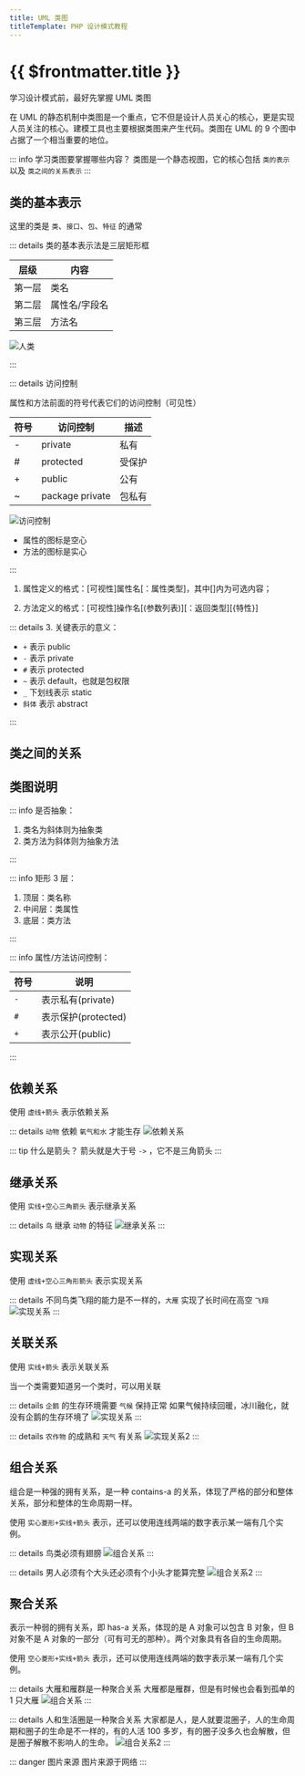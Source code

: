 ```yaml
---
title: UML 类图
titleTemplate: PHP 设计模式教程
---
```


# {{ $frontmatter.title }}

学习设计模式前，最好先掌握 UML 类图

在 UML 的静态机制中类图是一个重点，它不但是设计人员关心的核心，更是实现人员关注的核心。建模工具也主要根据类图来产生代码。类图在 UML 的 9 个图中占据了一个相当重要的地位。

::: info 学习类图要掌握哪些内容？
类图是一个静态视图，它的核心包括 `类的表示` 以及 `类之间的关系表示`
:::

## 类的基本表示

这里的类是 `类`、`接口`、`包`、`特征` 的通常

::: details 类的基本表示法是三层矩形框

| 层级   | 内容          |
| ------ | ------------- |
| 第一层 | 类名          |
| 第二层 | 属性名/字段名 |
| 第三层 | 方法名        |

![人类](/assets/php/design-patterns/uml/01.png)

:::

::: details 访问控制

属性和方法前面的符号代表它们的访问控制（可见性）

| 符号 | 访问控制        | 描述   |
| ---- | --------------- | ------ |
| -    | private         | 私有   |
| #    | protected       | 受保护 |
| +    | public          | 公有   |
| ~    | package private | 包私有 |

![访问控制](/assets/php/design-patterns/uml/02.png)

- 属性的图标是空心
- 方法的图标是实心

:::

1. 属性定义的格式：[可视性]属性名[：属性类型]，其中[]内为可选内容；

2. 方法定义的格式：[可视性]操作名[(参数列表)][：返回类型][{特性}]

::: details 3. 关键表示的意义：

- `+` 表示 public
- `-` 表示 private
- `#` 表示 protected
- `~` 表示 default，也就是包权限
- `_` 下划线表示 static
- `斜体` 表示 abstract

:::

## 类之间的关系

## 类图说明

::: info 是否抽象：

1. 类名为斜体则为抽象类
2. 类方法为斜体则为抽象方法

:::

::: info 矩形 3 层：

1. 顶层：类名称
2. 中间层：类属性
3. 底层：类方法

:::

::: info 属性/方法访问控制：

| 符号 | 说明                |
| ---- | ------------------- |
| `-`  | 表示私有(private)   |
| `#`  | 表示保护(protected) |
| `+`  | 表示公开(public)    |

:::

## 依赖关系

使用 `虚线+箭头` 表示依赖关系

::: details `动物` 依赖 `氧气和水` 才能生存
![依赖关系](/assets/php/design-patterns/uml/02.jpg)

::: tip 什么是箭头？
箭头就是大于号 `->` ，它不是三角箭头
:::

## 继承关系

使用 `实线+空心三角箭头` 表示继承关系

::: details `鸟` 继承 `动物` 的特征
![继承关系](/assets/php/design-patterns/uml/03.webp)
:::

## 实现关系

使用 `虚线+空心三角形箭头` 表示实现关系

::: details 不同鸟类飞翔的能力是不一样的，`大雁` 实现了长时间在高空 `飞翔`
![实现关系](/assets/php/design-patterns/uml/04.jpg)
:::

## 关联关系

使用 `实线+箭头` 表示关联关系

当一个类需要知道另一个类时，可以用关联

::: details `企鹅` 的生存环境需要 `气候` 保持正常
如果气候持续回暖，冰川融化，就没有企鹅的生存环境了
![实现关系](/assets/php/design-patterns/uml/05.png)
:::

::: details `农作物` 的成熟和 `天气` 有关系
![实现关系2](/assets/php/design-patterns/uml/06.png)
:::

## 组合关系

组合是一种强的拥有关系，是一种 contains-a 的关系，体现了严格的部分和整体关系，部分和整体的生命周期一样。

使用 `实心菱形+实线+箭头` 表示，还可以使用连线两端的数字表示某一端有几个实例。

::: details 鸟类必须有翅膀
![组合关系](/assets/php/design-patterns/uml/08.png)
:::

::: details 男人必须有个大头还必须有个小头才能算完整
![组合关系2](/assets/php/design-patterns/uml/07.png)
:::

## 聚合关系

表示一种弱的拥有关系，即 has-a 关系，体现的是 A 对象可以包含 B 对象，但 B 对象不是 A 对象的一部分（可有可无的那种）。两个对象具有各自的生命周期。

使用 `空心菱形+实线+箭头` 表示，还可以使用连线两端的数字表示某一端有几个实例。

::: details 大雁和雁群是一种聚合关系
大雁都是雁群，但是有时候也会看到孤单的 1 只大雁
![组合关系](/assets/php/design-patterns/uml/10.png)
:::

::: details 人和生活圈是一种聚合关系
大家都是人，是人就要混圈子，人的生命周期和圈子的生命是不一样的，有的人活 100 多岁，有的圈子没多久也会解散，但是圈子解散不影响人的生命。
![组合关系2](/assets/php/design-patterns/uml/09.png)
:::

::: danger 图片来源
图片来源于网络
:::
